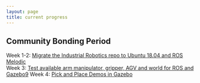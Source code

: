 ```yaml
---
layout: page
title: current progress
---
```


## Community Bonding Period
Week 1-2: [Migrate the Industrial Robotics repo to Ubuntu 18.04 and ROS Melodic](https://theroboticsclub.github.io/colab-gsoc2020-Yijia_Wu/2020-05-17-community_bonding_week1_2/)  
Week 3: [Test available arm manipulator, gripper, AGV and world for ROS and Gazebo9](https://theroboticsclub.github.io/colab-gsoc2020-Yijia_Wu/2020-05-24-community_bonding_week3/)
Week 4: [Pick and Place Demos in Gazebo](https://theroboticsclub.github.io/colab-gsoc2020-Yijia_Wu/2020-05-31-community_bonding_week4/)